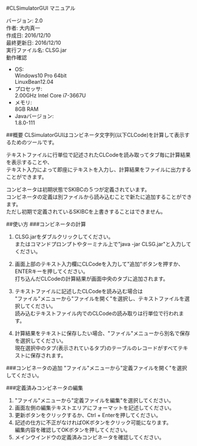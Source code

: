 #CLSimulatorGUI マニュアル

バージョン: 2.0  
作者: 大内真一  
作成日: 2016/12/10  
最終更新日: 2016/12/10  
実行ファイル名: CLSG.jar  
動作確認  
* OS:  
  Windows10 Pro 64bit  
  LinuxBean12.04
* プロセッサ:  
  2.00GHz Intel Core i7-3667U  
* メモリ:  
  8GB RAM  
* Javaバージョン:  
  1.8.0-111  

##概要
CLSimulatorGUIはコンビネータ文字列(以下CLCode)を計算して表示するためのツールです。

テキストファイルに行単位で記述されたCLCodeを読み取ってタブ毎に計算結果を表示することや、  
テキスト入力によって即座にテキストを入力し、計算結果をファイルに出力することができます。

コンビネータは初期状態でSKIBCの５つが定義されています。  
コンビネータの定義は別ファイルから読み込むことで新たに追加することができます。  
ただし初期で定義されているSKIBCを上書きすることはできません。

##使い方
###コンビネータの計算
1. CLSG.jarをダブルクリックしてください。  
またはコマンドプロンプトやターミナル上で"java -jar CLSG.jar"と入力してください。

2. 画面上部のテキスト入力欄にCLCodeを入力して"追加"ボタンを押すか、ENTERキーを押してください。  
打ち込んだCLCodeの計算結果が画面中央のタブに追加されます。

3. テキストファイルに記述したCLCodeを読み込む場合は  
"ファイル"メニューから"ファイルを開く"を選択し、テキストファイルを選択してください。  
読み込むテキストファイル内でのCLCodeの読み取りは行単位で行われます。

4. 計算結果をテキストに保存したい場合、"ファイル"メニューから別名で保存を選択してください。  
現在選択中のタブ(表示されているタブ)のテーブルのレコードがすべてテキストに保存されます。

###コンビネータの追加
"ファイル"メニューから"定義ファイルを開く"を選択してください。

###定義済みコンビネータの編集
1. "ファイル"メニューから"定義ファイルを編集"を選択してください。
2. 画面左側の編集テキストエリアにフォーマットを記述してください。
3. 更新ボタンをクリックするか、Ctrl + Enterを押してください。
4. 記述の仕方に不正がなければOKボタンをクリック可能になります。  
 編集内容を確認してOKボタンを押してください。
5. メインウインドウの定義済みコンビネータを確認してください。
